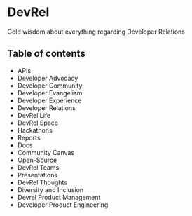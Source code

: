 # DevRel

Gold wisdom about everything regarding Developer Relations

## Table of contents

- APIs
- Developer Advocacy
- Developer Community
- Developer Evangelism
- Developer Experience
- Developer Relations
- DevRel Life
- DevRel Space
- Hackathons
- Reports
- Docs
- Community Canvas
- Open-Source
- DevRel Teams
- Presentations
- DevRel Thoughts
- Diversity and Inclusion
- Devrel Product Management
- Developer Product Engineering
